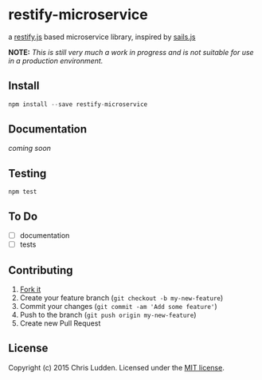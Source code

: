 # restify-microservice
a [restify.js](http://restify.com) based microservice library, inspired by [sails.js](http://sailsjs.org)


**NOTE:**
*This is still very much a work in progress and is not suitable for use in a production environment.*

## Install
```javascript
npm install --save restify-microservice
```

## Documentation
*coming soon*

## Testing
`npm test`

## To Do
- [ ] documentation
- [ ] tests

## Contributing
1. [Fork it](https://github.com/cludden/restify-microservice/fork)
2. Create your feature branch (`git checkout -b my-new-feature`)
3. Commit your changes (`git commit -am 'Add some feature'`)
4. Push to the branch (`git push origin my-new-feature`)
5. Create new Pull Request

## License
Copyright (c) 2015 Chris Ludden.
Licensed under the [MIT license](LICENSE.md).
